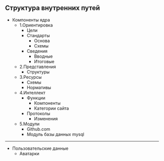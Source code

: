 ## Структура внутренних путей

+ Компоненты ядра
  + 1.Ориентировка
    + Цели
    + Стандарты
      + Основа
      + Схемы
    + Сведения
      + Вводные
      + Итоговые
  + 2.Представления
    + Структуры
  + 3.Ресурсы
    + Схемы
    + Нормативы
  + 4.Интеллект
    + Функции
      + Компоненты
      + Категории сайта
    + Протоколы
      + Изменения
  + 5.Модули
    + Github.com
    + Модуль базы данных mysql

<hr>
  
+ Пользовательские данные
  + Аватарки